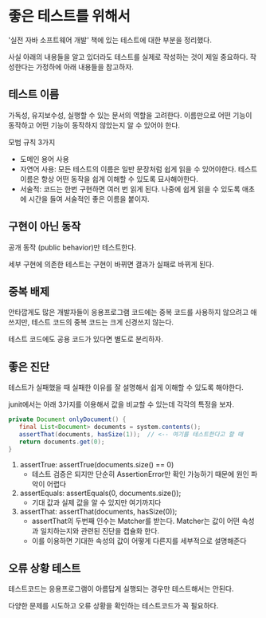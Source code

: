 # 좋은 테스트를 위해서 
'실전 자바 소프트웨어 개발' 책에 있는 테스트에 대한 부분을 정리했다.

사실 아래의 내용들을 알고 있더라도 테스트를 실제로 작성하는 것이 제일 중요하다. 작성한다는 가정하에 아래 내용들을 참고하자. 

## 테스트 이름
가독성, 유지보수성, 실행할 수 있는 문서의 역할을 고려한다. 이름만으로 어떤 기능이 동작하고 어떤 기능이 동작하지 않았는지 알 수 있어야 한다. 

모범 규칙 3가지
- 도메인 용어 사용
- 자연어 사용: 모든 테스트의 이름은 일반 문장처럼 쉽게 읽을 수 있어야한다. 테스트 이름은 항상 어떤 동작을 쉽게 이해할 수 있도록 묘사해야한다. 
- 서술적: 코드는 한번 구현하면 여러 번 읽게 된다. 나중에 쉽게 읽을 수 있도록 애초에 시간을 들여 서술적인 좋은 이름을 붙이자. 

## 구현이 아닌 동작
공개 동작 (public behavior)만 테스트한다. 

세부 구현에 의존한 테스트는 구현이 바뀌면 결과가 실패로 바뀌게 된다.

## 중복 배제
안타깝게도 많은 개발자들이 응용프로그램 코드에는 중복 코드를 사용하지 않으려고 애쓰지만, 테스트 코드의 중복 코드는 크게 신경쓰지 않는다. 

테스트 코드에도 공용 코드가 있다면 별도로 분리하자. 

## 좋은 진단
테스트가 실패했을 때 실패한 이유를 잘 설명해서 쉽게 이해할 수 있도록 해야한다. 

junit에서는 아래 3가지를 이용해서 값을 비교할 수 있는데 각각의 특정을 보자. 
```java
private Document onlyDocument() {
   final List<Document> documents = system.contents();
   assertThat(documents, hasSize(1));  // <-- 여기를 테스트한다고 할 때
   return documents.get(0);
}
```

1. assertTrue: assertTrue(documents.size() == 0)
   - 테스트 검증은 되지만 단순히 AssertionError만 확인 가능하기 때문에 원인 파악이 어렵다
2. assertEquals: assertEquals(0, documents.size());
   - 기대 값과 실제 값을 알 수 있지만 여기까지다
3. assertThat: assertThat(documents, hasSize(0));
   - assertThat의 두번째 인수는 Matcher를 받는다. Matcher는 값이 어떤 속성과 일치하는지와 관련된 진단을 캡슐화 한다. 
   - 이를 이용하면 기대한 속성의 값이 어떻게 다른지를 세부적으로 설명해준다

## 오류 상황 테스트
테스트코드는 응용프로그램이 아름답게 실행되는 경우만 테스트해서는 안된다. 

다양한 문제를 시도하고 오류 상황을 확인하는 테스트코드가 꼭 필요하다. 